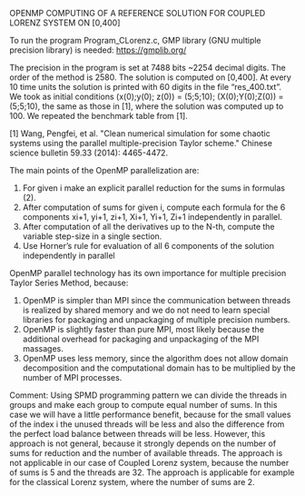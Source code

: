 
OPENMP COMPUTING OF A REFERENCE SOLUTION FOR COUPLED LORENZ SYSTEM ON [0,400]

To run the program Program_CLorenz.c,  GMP library (GNU multiple precision library) is needed: https://gmplib.org/

The precision in the program is set at 7488 bits ~2254 decimal digits. The order of the method is 2580. The solution is computed on [0,400].  At every 10 time units the solution is printed with 60 digits in the file “res_400.txt”. We took as initial conditions (x(0);y(0); z(0)) = (5;5;10); (X(0);Y(0);Z(0)) = (5;5;10),  the same as those in [1], where the solution was computed up to 100. We repeated the benchmark table from [1].

[1] Wang, Pengfei, et al. "Clean numerical simulation for some chaotic systems using the   parallel   multiple-precision Taylor scheme." Chinese science bulletin 59.33 (2014): 4465-4472.

The main points of the OpenMP parallelization are:
1) For given i make an explicit parallel reduction for the sums in formulas (2). 
2) After computation of sums for given i, compute each formula for the 6 components   xi+1, yi+1, zi+1, Xi+1, Yi+1, Zi+1  independently in parallel.
3) After computation of all the derivatives up to the N-th, compute the variable step-size in a single section.
4) Use Horner’s rule for evaluation of all 6 components of the solution independently in parallel

OpenMP  parallel technology has its own importance for multiple precision Taylor Series Method, because: 
1) OpenMP is simpler than MPI since the communication between threads is realized by shared memory and we do not need to learn special libraries for packaging and unpackaging of multiple precision numbers.
2) OpenMP is slightly faster than pure MPI, most likely because the additional overhead for packaging and unpackaging of the MPI massages.
3) OpenMP uses less memory, since the algorithm does not allow domain decomposition and the computational domain has to be multiplied by the number of MPI processes. 

Comment: Using SPMD programming pattern we can divide the threads in groups and make each group to compute equal number of sums. In this case we will have a little performance benefit, because for the small values of the index i the unused threads will be less and also the difference from the perfect load balance between threads will be less. However, this approach is not general, because it strongly depends on the number of sums for reduction and the number of available threads. The approach is not applicable in our case of Coupled Lorenz system, because the number of sums is 5 and the threads are 32. The approach is applicable for example for the classical Lorenz system, where the number of sums are 2.
